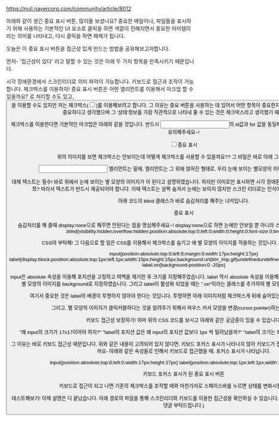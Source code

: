 https://nuli.navercorp.com/community/article/8012

아래와 같이 생긴 중요 표시 버튼, 많이들 보셨나요?
중요한 메일이나, 파일들을 표시하기 위해 사용하는 기본적인 UI 요소로 클릭을 하면 색깔이 진해지면서 중요한 아이템이라는 의미를 나타내고, 다시 클릭을 하면 해제가 됩니다.



오늘은 이 중요 표시 버튼을 접근성 있게 만드는 방법을 공유해보고자합니다.

먼저-
'접근성이 있다' 라고 말할 수 있는 것은 아래 두 가지 항목을 만족시키기 때문입니다.

시각 장애환경에서 스크린리더로 의미 파악이 가능합니다.
키보드로 접근과 조작이 가능합니다.
체크박스를 이용하자!
중요 표시 버튼은 어떤 엘리먼트를 이용해서 마크업 할 수 있을까요?
<a>로 처리할 수도 있고, <button>을 이용할 수도 있지만 저는 체크박스(<input type="checkbox">)를 이용해보려고 합니다.
그 이유는 중요 버튼을 사용하는 데 있어서 어떤 항목이 중요한지,안한지에 대한 '상태'정보가 무엇보다 중요하다고 생각했으며
그 '상태'정보를 가장 직관적으로 나타내 줄 수 있는 것은 체크박스라고 생각했기 때문입니다. ^^

체크박스를 이용한다면 기본적인 마크업은 아래와 같을 것입니다.
반드시 <input>의 id값과 <label> for 값을 동일해주어야 둘 사이의 관계가 성립되니 꼭 유의해주세요~!

<input type="checkbox" id="isimp"><label for="isimp">중요 표시</label>


위의 이미지를 보면 체크박스는 안보이는데 어떻게 체크박스를 사용할 수 있을까요??
그 비밀은 바로 아래 그림에 있습니다~



<input> 엘리먼트는 밑에, <label> 엘리먼트는 그 위에 얹혀진 형태로, 우리 눈에 보이는 별모양의 이미지는 <label>이 되는 것입니다.

대체 텍스트는 필수!
바로 위에서 눈에 보이는 별 모양의 이미지가 <label>이 된다고 설명하였습니다.
하지만 이미로만 표시하면 시각 장애환경에서 해당 콘텐츠를 인식할 수 없겠쬬?
따라서 텍스트가 반드시 제공되어야 합니다. 이때 텍스트는 살짝 숨겨서 눈에는 보이지 않지만 스크린 리더로는 인식이 가능하도록 처리해줍니다.

아래 코드의 blind 클래스가 바로 숨김처리를 해주는 녀석입니다.

<label><span class="blind">중요 표시</span></label>


숨김처리를 해 줄때 display:none으로 해주면 안된다는 점을 명심해주세요~!
display:none으로 하면 눈에만 안보일 뿐 아니라 스크린리더도 인식하지 못한답니다~
.blind{visibility:hidden;overflow:hidden;position:absolute;top:0;left:0;width:0;height:0;font-size:0;line-height:0}


CSS야 부탁해!
그 다음으로 할 일은 CSS를 이용해서 체크박스를 숨기고 <label>에 별 모양의 이미지를 적용하는 것입니다.
우선 코드를 보실까요?

input{position:absolute;top:0;left:0;margin:0;width:17px;height:17px}
label{display:block;position:absolute;top:1px;left:1px;width:15px;height:15px;background:url(btn_imp.gif)undefinedundefinedundefinedundefined;cursor:pointer}
label.on{background-position:0 -20px}


input은 absolute 속성을 이용해 포지션을 고정하고 여백을 제거한 후 크기를 지정해주었습니다.
label 역시 absolute 속성을 이용해 input 위에 겹쳐질 수 있도록 설정하고 별 모양의 이미지를 background로 지정하였습니다.
그리고 label이 활성화 되었을 때는 ".on"이라는 클래스를 추가하여 별 모양의 색깔이 변경되게 하였습니다.

여기서 중요한 것은 label의 배경이 투명하지 않아야 한다는 것입니다. 투명하면 아래 이미지처럼 체크박스게 뒤에 숨어있는 것을 들통나게 될테니까요;;



그리고, 별 모양의 이미지가 클릭커블하다는 것을 알려주기 위해서 마우스 커서 모양을 변경(cursor:pointer)하는 것도 중요합니다.

키보드 접근성 보장하기!
아마 위의 CSS 코드를 보시고 아래와 같은 궁금증이 있을 수 있습니다.

"왜 input의 크기가 17x17이어야 하지?"
"label의 포지션 값은 왜 input의 포지션 값보다 1px 씩 밀려났을까?"
"label의 크기는 왜 input 보다 2px 작은 15x15지?"

그 이유는 바로 키보드 접근성 때문입니다.
위와 같은 내용이 고려되어 있지 않다면, 키보드 포커스 표시가 나타나지 않아 키보드가 접근을 했는지 안했는지 알 수 없을테니까요-
아래와 같은 속성들로 인해서 키보드로 접근했을 때, 포커스 표시가 나타납니다.

input{position:absolute;top:0;left:0;width:17px;height:17px}
label{position:absolute;top:1px;left:1px;width:15px;height:15px}



키보드 포커스 표시가 된 중요 표시 버튼

키보드로 접근이 되고 나면 기존의 체크박스를 조작할 때와 마찬가지로 스페이스바를 누르면 상태를 변화시킬 수 있습니다.

테스트해보기!
이제 설명은 다 끝났습니다.
아래 경로의 파일을 통해 스크린리더와 키보드를 이용한 접근성을 확인하실 수 있습니다.^^
(만약 부족한 부분이 있다면 친절한 댓글 부탁드립니다.)